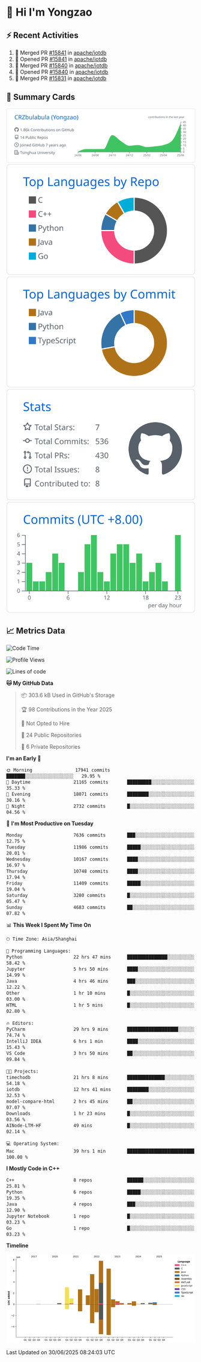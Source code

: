 # 👋 Hi I'm Yongzao

## ⚡ Recent Activities
<!--START_SECTION:activity-->
1. 🎉 Merged PR [#15841](https://github.com/apache/iotdb/pull/15841) in [apache/iotdb](https://github.com/apache/iotdb)
2. 💪 Opened PR [#15841](https://github.com/apache/iotdb/pull/15841) in [apache/iotdb](https://github.com/apache/iotdb)
3. 🎉 Merged PR [#15840](https://github.com/apache/iotdb/pull/15840) in [apache/iotdb](https://github.com/apache/iotdb)
4. 💪 Opened PR [#15840](https://github.com/apache/iotdb/pull/15840) in [apache/iotdb](https://github.com/apache/iotdb)
5. 🎉 Merged PR [#15831](https://github.com/apache/iotdb/pull/15831) in [apache/iotdb](https://github.com/apache/iotdb)
<!--END_SECTION:activity-->

## 🎑 Summary Cards

[![](https://raw.githubusercontent.com/CRZbulabula/CRZbulabula/main/profile-summary-card-output/github/0-profile-details.svg)](https://github.com/vn7n24fzkq/github-profile-summary-cards)
[![](https://raw.githubusercontent.com/CRZbulabula/CRZbulabula/main/profile-summary-card-output/github/1-repos-per-language.svg)](https://github.com/vn7n24fzkq/github-profile-summary-cards) [![](https://raw.githubusercontent.com/CRZbulabula/CRZbulabula/main/profile-summary-card-output/github/2-most-commit-language.svg)](https://github.com/vn7n24fzkq/github-profile-summary-cards)
[![](https://raw.githubusercontent.com/CRZbulabula/CRZbulabula/main/profile-summary-card-output/github/3-stats.svg)](https://github.com/vn7n24fzkq/github-profile-summary-cards) [![](https://raw.githubusercontent.com/CRZbulabula/CRZbulabula/main/profile-summary-card-output/github/4-productive-time.svg)](https://github.com/vn7n24fzkq/github-profile-summary-cards)

## 📈 Metrics Data

<!--START_SECTION:waka-->
![Code Time](http://img.shields.io/badge/Code%20Time-997%20hrs%2033%20mins-blue)

![Profile Views](http://img.shields.io/badge/Profile%20Views-0-blue)

![Lines of code](https://img.shields.io/badge/From%20Hello%20World%20I%27ve%20Written-33.7%20million%20lines%20of%20code-blue)

**🐱 My GitHub Data** 

> 📦 303.6 kB Used in GitHub's Storage 
 > 
> 🏆 98 Contributions in the Year 2025
 > 
> 🚫 Not Opted to Hire
 > 
> 📜 24 Public Repositories 
 > 
> 🔑 6 Private Repositories 
 > 
**I'm an Early 🐤** 

```text
🌞 Morning                17941 commits       ███████░░░░░░░░░░░░░░░░░░   29.95 % 
🌆 Daytime                21165 commits       █████████░░░░░░░░░░░░░░░░   35.33 % 
🌃 Evening                18071 commits       ████████░░░░░░░░░░░░░░░░░   30.16 % 
🌙 Night                  2732 commits        █░░░░░░░░░░░░░░░░░░░░░░░░   04.56 % 
```
📅 **I'm Most Productive on Tuesday** 

```text
Monday                   7636 commits        ███░░░░░░░░░░░░░░░░░░░░░░   12.75 % 
Tuesday                  11986 commits       █████░░░░░░░░░░░░░░░░░░░░   20.01 % 
Wednesday                10167 commits       ████░░░░░░░░░░░░░░░░░░░░░   16.97 % 
Thursday                 10748 commits       ████░░░░░░░░░░░░░░░░░░░░░   17.94 % 
Friday                   11409 commits       █████░░░░░░░░░░░░░░░░░░░░   19.04 % 
Saturday                 3280 commits        █░░░░░░░░░░░░░░░░░░░░░░░░   05.47 % 
Sunday                   4683 commits        ██░░░░░░░░░░░░░░░░░░░░░░░   07.82 % 
```


📊 **This Week I Spent My Time On** 

```text
🕑︎ Time Zone: Asia/Shanghai

💬 Programming Languages: 
Python                   22 hrs 47 mins      ███████████████░░░░░░░░░░   58.42 % 
Jupyter                  5 hrs 50 mins       ████░░░░░░░░░░░░░░░░░░░░░   14.99 % 
Java                     4 hrs 46 mins       ███░░░░░░░░░░░░░░░░░░░░░░   12.22 % 
Other                    1 hr 10 mins        █░░░░░░░░░░░░░░░░░░░░░░░░   03.00 % 
HTML                     1 hr 5 mins         █░░░░░░░░░░░░░░░░░░░░░░░░   02.80 % 

🔥 Editors: 
PyCharm                  29 hrs 9 mins       ███████████████████░░░░░░   74.74 % 
IntelliJ IDEA            6 hrs 1 min         ████░░░░░░░░░░░░░░░░░░░░░   15.43 % 
VS Code                  3 hrs 50 mins       ██░░░░░░░░░░░░░░░░░░░░░░░   09.84 % 

🐱‍💻 Projects: 
timechodb                21 hrs 8 mins       ██████████████░░░░░░░░░░░   54.18 % 
iotdb                    12 hrs 41 mins      ████████░░░░░░░░░░░░░░░░░   32.53 % 
model-compare-html       2 hrs 45 mins       ██░░░░░░░░░░░░░░░░░░░░░░░   07.07 % 
Downloads                1 hr 23 mins        █░░░░░░░░░░░░░░░░░░░░░░░░   03.56 % 
AINode-LTM-HF            49 mins             █░░░░░░░░░░░░░░░░░░░░░░░░   02.14 % 

💻 Operating System: 
Mac                      39 hrs 1 min        █████████████████████████   100.00 % 
```

**I Mostly Code in C++** 

```text
C++                      8 repos             ██████░░░░░░░░░░░░░░░░░░░   25.81 % 
Python                   6 repos             █████░░░░░░░░░░░░░░░░░░░░   19.35 % 
Java                     4 repos             ███░░░░░░░░░░░░░░░░░░░░░░   12.90 % 
Jupyter Notebook         1 repo              █░░░░░░░░░░░░░░░░░░░░░░░░   03.23 % 
Go                       1 repo              █░░░░░░░░░░░░░░░░░░░░░░░░   03.23 % 
```



**Timeline**

![Lines of Code chart](https://raw.githubusercontent.com/CRZbulabula/CRZbulabula/main/assets/bar_graph.png)


 Last Updated on 30/06/2025 08:24:03 UTC
<!--END_SECTION:waka-->

